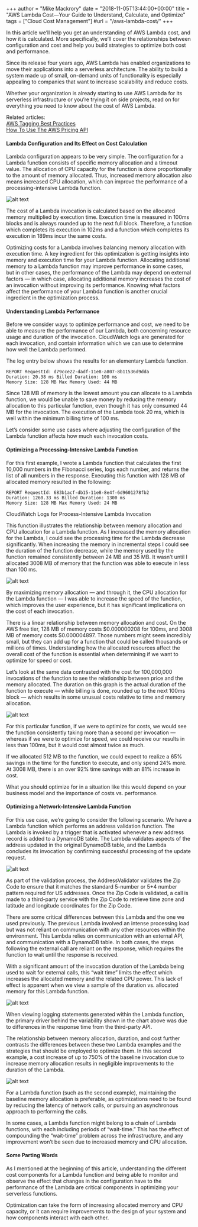 +++
author = "Mike Mackrory"
date = "2018-11-05T13:44:00+00:00"
title = "AWS Lambda Cost—Your Guide to Understand, Calculate, and Optimize"
tags = ["Cloud Cost Management"]
#url = "/aws-lambda-cost/"
+++

In this article we’ll help you get an understanding of AWS Lambda cost, and how it is calculated. More specifically, we’ll cover the relationships between configuration and cost and help you build strategies to optimize both cost and performance.

Since its release four years ago, AWS Lambda has enabled organizations to move their applications into a serverless architecture. The ability to build a system made up of small, on-demand units of functionality is especially appealing to companies that want to increase scalability and reduce costs.

Whether your organization is already starting to use AWS Lambda for its serverless infrastructure or you’re trying it on side projects, read on for everything you need to know about the cost of AWS Lambda.

Related articles:  
[AWS Tagging Best Practices](https://www.metricly.com/aws-tagging-best-practices/)  
[How To Use The AWS Pricing API](https://www.metricly.com/aws-pricing-api/)


#### Lambda Configuration and Its Effect on Cost Calculation
Lambda configuration appears to be very simple. The configuration for a Lambda function consists of specific memory allocation and a timeout value. The allocation of CPU capacity for the function is done proportionally to the amount of memory allocated. Thus, increased memory allocation also means increased CPU allocation, which can improve the performance of a processing-intensive Lambda function.


![alt text](https://www.metricly.com/wp-content/uploads/2018/11/image4-300x288.png "post-image")


The cost of a Lambda invocation is calculated based on the allocated memory multiplied by execution time. Execution time is measured in 100ms blocks and is always rounded up to the next full block. Therefore, a function which completes its execution in 102ms and a function which completes its execution in 189ms incur the same costs.

Optimizing costs for a Lambda involves balancing memory allocation with execution time. A key ingredient for this optimization is getting insights into memory and execution time for your Lambda function. Allocating additional memory to a Lambda function may improve performance in some cases, but in other cases, the performance of the Lambda may depend on external factors — in which case, allocating additional memory increases the cost of an invocation without improving its performance. Knowing what factors affect the performance of your Lambda function is another crucial ingredient in the optimization process.

#### Understanding Lambda Performance
Before we consider ways to optimize performance and cost, we need to be able to measure the performance of our Lambda, both concerning resource usage and duration of the invocation. CloudWatch logs are generated for each invocation, and contain information which we can use to determine how well the Lambda performed.

The log entry below shows the results for an elementary Lambda function.

```
REPORT RequestId: d79cce22-dadf-11e8-a807-8b11536d9dda
Duration: 20.38 ms Billed Duration: 100 ms
Memory Size: 128 MB Max Memory Used: 44 MB
```

Since 128 MB of memory is the lowest amount you can allocate to a Lambda function, we would be unable to save money by reducing the memory allocation to this particular function, even though it has only consumed 44 MB for the invocation. The execution of the Lambda took 20 ms, which is well within the minimum billing time of 100 ms.

Let’s consider some use cases where adjusting the configuration of the Lambda function affects how much each invocation costs.

#### Optimizing a Processing-Intensive Lambda Function
For this first example, I wrote a Lambda function that calculates the first 10,000 numbers in the Fibonacci series, logs each number, and returns the list of all numbers in the response. Executing this function with 128 MB of allocated memory resulted in the following:

```
REPORT RequestId: 683b1acf-db15-11e8-8e4f-6d9601278fb2
Duration: 1260.33 ms Billed Duration: 1300 ms
Memory Size: 128 MB Max Memory Used: 24 MB
```

CloudWatch Logs for Process-Intensive Lambda Invocation

This function illustrates the relationship between memory allocation and CPU allocation for a Lambda function. As I increased the memory allocation for the Lambda, I could see the processing time for the Lambda decrease significantly. When increasing the memory in incremental steps I could see the duration of the function decrease, while the memory used by the function remained consistently between 24 MB and 35 MB. It wasn’t until I allocated 3008 MB of memory that the function was able to execute in less than 100 ms.

![alt text](https://www.metricly.com/wp-content/uploads/2018/11/image2.png "post-image")

By maximizing memory allocation — and through it, the CPU allocation for the Lambda function — I was able to increase the speed of the function, which improves the user experience, but it has significant implications on the cost of each invocation.

There is a linear relationship between memory allocation and cost. On the AWS free tier, 128 MB of memory costs $0.000000208 for 100ms, and 3008 MB of memory costs $0.000004897. Those numbers might seem incredibly small, but they can add up for a function that could be called thousands or millions of times. Understanding how the allocated resources affect the overall cost of the function is essential when determining if we want to optimize for speed or cost.

Let’s look at the same data contrasted with the cost for 100,000,000 invocations of the function to see the relationship between price and the memory allocated. The duration on this graph is the actual duration of the function to execute — while billing is done, rounded up to the next 100ms block — which results in some unusual costs relative to time and memory allocation.

![alt text](https://www.metricly.com/wp-content/uploads/2018/11/image5.png "post-image")

For this particular function, if we were to optimize for costs, we would see the function consistently taking more than a second per invocation — whereas if we were to optimize for speed, we could receive our results in less than 100ms, but it would cost almost twice as much.

If we allocated 512 MB to the function, we could expect to realize a 65% savings in the time for the function to execute, and only spend 24% more. At 3008 MB, there is an over 92% time savings with an 81% increase in cost.

What you should optimize for in a situation like this would depend on your business model and the importance of costs vs. performance.

#### Optimizing a Network-Intensive Lambda Function
For this use case, we’re going to consider the following scenario. We have a Lambda function which performs an address validation function. The Lambda is invoked by a trigger that is activated whenever a new address record is added to a DynamoDB table. The Lambda validates aspects of the address updated in the original DynamoDB table, and the Lambda concludes its invocation by confirming successful processing of the update request.

![alt text](https://www.metricly.com/wp-content/uploads/2018/11/image3.png "post-image")

As part of the validation process, the AddressValidator validates the Zip Code to ensure that it matches the standard 5-number or 5+4 number pattern required for US addresses. Once the Zip Code is validated, a call is made to a third-party service with the Zip Code to retrieve time zone and latitude and longitude coordinates for the Zip Code.

There are some critical differences between this Lambda and the one we used previously. The previous Lambda involved an intense processing load but was not reliant on communication with any other resources within the environment. This Lambda relies on communication with an external API, and communication with a DynamoDB table. In both cases, the steps following the external call are reliant on the response, which requires the function to wait until the response is received.

With a significant amount of the invocation duration of the Lambda being used to wait for external calls, this “wait time” limits the effect which increases the allocated memory and the related CPU power. This lack of effect is apparent when we view a sample of the duration vs. allocated memory for this Lambda function.

![alt text](https://www.metricly.com/wp-content/uploads/2018/11/image7.png "post-image")

When viewing logging statements generated within the Lambda function, the primary driver behind the variability shown in the chart above was due to differences in the response time from the third-party API.

The relationship between memory allocation, duration, and cost further contrasts the differences between these two Lambda examples and the strategies that should be employed to optimize them. In this second example, a cost increase of up to 750% of the baseline invocation due to increase memory allocation results in negligible improvements to the duration of the Lambda.

![alt text](https://www.metricly.com/wp-content/uploads/2018/11/image1.png "post-image")

For a Lambda function (such as the second example), maintaining the baseline memory allocation is preferable, as optimizations need to be found by reducing the latency of network calls, or pursuing an asynchronous approach to performing the calls.

In some cases, a Lambda function might belong to a chain of  Lambda functions, with each including periods of “wait-time.” This has the effect of compounding the “wait-time” problem across the infrastructure, and any improvement won’t be seen due to increased memory and CPU allocation.

#### Some Parting Words
As I mentioned at the beginning of this article, understanding the different cost components for a Lambda function and being able to monitor and observe the effect that changes in the configuration have to the performance of the Lambda are critical components in optimizing your serverless functions.

Optimization can take the form of increasing allocated memory and CPU capacity, or it can require improvements to the design of your system and how components interact with each other.
